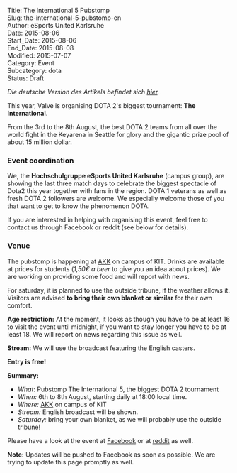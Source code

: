 Title: The International 5 Pubstomp  
Slug: the-international-5-pubstomp-en  
Author: eSports United Karlsruhe  
Date: 2015-08-06  
Start_Date: 2015-08-06  
End_Date: 2015-08-08  
Modified: 2015-07-07  
Category: Event  
Subcategory: dota  
Status: Draft  

*Die deutsche Version des Artikels befindet sich [hier](http://esuka.github.io/the-international-5-pubstomp.html).*

This year, Valve is organising DOTA 2's biggest tournament: **The International**.  

From the 3rd to the 8th August, the best DOTA 2 teams from all over the world fight in the Keyarena in Seattle for glory and the gigantic prize pool of about 15 million dollar.  

### Event coordination 

We, the **Hochschulgruppe eSports United Karlsruhe** (campus group), are showing the last three match days to celebrate the biggest spectacle of Dota2 this year together with fans in the region. DOTA 1 veterans as well as fresh DOTA 2 followers are welcome. We especially welcome those of you that want to get to know the phenomenon DOTA.  

If you are interested in helping with organising this event, feel free to contact us through Facebook or reddit (see below for details).

### Venue

The pubstomp is happening at [AKK](http://www.akk.org/adresse.php) on campus of KIT.
Drinks are available at prices for students (*1,50€ a beer* to give you an idea about prices). We are working on providing some food and will report with news.

For saturday, it is planned to use the outside tribune, if the weather allows it. Visitors are advised **to bring their own blanket or similar** for their own comfort.

**Age restriction:** At the moment, it looks as though you have to be at least 16 to visit the event until midnight, if you want to stay longer you have to be at least 18. We will report on news regarding this issue as well.

**Stream:** We will use the broadcast featuring the English casters.


**Entry is free!**


**Summary:**  
 - *What*: Pubstomp The International 5, the biggest DOTA 2 tournament  
 - *When:* 6th to 8th August, starting daily at 18:00 local time.  
 - *Where:* [AKK](http://www.akk.org/adresse.php) on campus of KIT  
 - *Stream:* English broadcast will be shown.  
 - *Saturday:* bring your own blanket, as we will probably use the outside tribune!  



Please have a look at the event at [Facebook](http://www.facebook.com/events/922061171171094/922672191109992/) or at [reddit](https://www.reddit.com/r/DotA2/comments/3bme6e/ti5_in_karlsruhe_germany/?ref=share&ref_source=link) as well.

**Note:** Updates will be pushed to Facebook as soon as possible. We are trying to update this page promptly as well.
